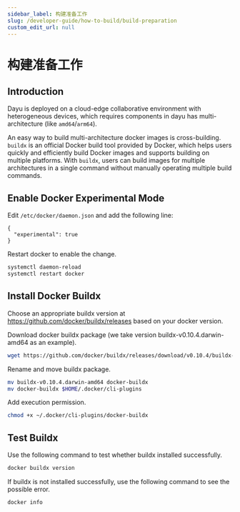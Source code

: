 ```yaml
---
sidebar_label: 构建准备工作
slug: /developer-guide/how-to-build/build-preparation
custom_edit_url: null
---
```


# 构建准备工作

## Introduction
Dayu is deployed on a cloud-edge collaborative environment with heterogeneous devices, which requires components in dayu has multi-architecture (like `amd64`/`arm64`). 

An easy way to build multi-architecture docker images is cross-building. 
`buildx` is an official Docker build tool provided by Docker, which helps users quickly and efficiently build Docker images and supports building on multiple platforms. With `buildx`, users can build images for multiple architectures in a single command without manually operating multiple build commands. 

## Enable Docker Experimental Mode
Edit `/etc/docker/daemon.json` and add the following line:
```
{
  "experimental": true
}
```

Restart docker to enable the change.
```bash
systemctl daemon-reload
systemctl restart docker
```


## Install Docker Buildx

Choose an appropriate buildx version at https://github.com/docker/buildx/releases based on your docker version.

Download docker buildx package (we take version buildx-v0.10.4.darwin-amd64 as an example).
```bash
wget https://github.com/docker/buildx/releases/download/v0.10.4/buildx-v0.10.4.darwin-amd64
```

Rename and move buildx package.
```bash
mv buildx-v0.10.4.darwin-amd64 docker-buildx
mv docker-buildx $HOME/.docker/cli-plugins
```

Add execution permission.
```bash
chmod +x ~/.docker/cli-plugins/docker-buildx
```

## Test Buildx

Use the following command to test whether buildx installed successfully.
```bash
docker buildx version
```

If buildx is not installed successfully, use the following command to see the possible error.
```bash
docker info
```
